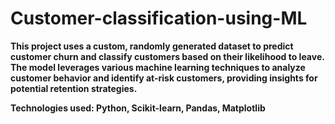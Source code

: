 # Customer-classification-using-ML
<b>
This project uses a custom, randomly generated dataset to predict customer churn and classify customers based on their likelihood to leave. The model leverages various machine learning techniques to analyze customer behavior and identify at-risk customers, providing insights for potential retention strategies.

Technologies used: Python, Scikit-learn, Pandas, Matplotlib
